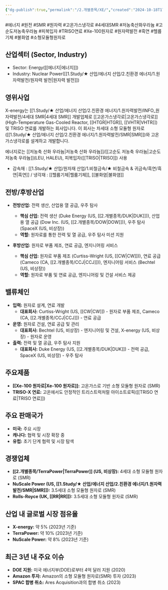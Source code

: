 ```yaml
---
{"dg-publish":true,"permalink":"/2.개별종목/XE/","created":"2024-10-18T17:15:10.884+09:00","updated":"2025-06-03T20:06:02.224+09:00"}
---
```


#에너지 #원전 #SMR #원자력 #고온가스냉각로 #4세대SMR
#저농축산화우라늄 #고순도저농축우라늄 #피복입자 #TRISO연료 #Xe-100원자로
#원자력발전 #흑연 #헬륨기체 #불화염 #소형모듈형원자로 


## **산업섹터 (Sector, Industry)**

- Sector: Energy([[에너지\|에너지]])
- Industry: Nuclear Power([[1.Study/★ 산업/에너지 산업/2.친환경 에너지/1.원자력발전/원자력 발전\|원자력 발전]])

## **영위사업** 

X-energy는 [[1.Study/★ 산업/에너지 산업/2.친환경 에너지/1.원자력발전/INFO_원자력발전/4세대 SMR\|4세대 SMR]] 개발업체로 [[고온가스냉각로\|고온가스냉각로]](High-Temperature Gas-Cooled Reactor, [[HTGR\|HTGR]], [[VHTR\|VHTR]]) 및 TRISO 연료를 개발하는 회사입니다. 이 회사는 차세대 소형 모듈형 원자로([[1.Study/★ 산업/에너지 산업/2.친환경 에너지/1.원자력발전/SMR\|SMR]])와 고온가스냉각로를 설계하고 개발합니다.

에너지로는 [[저농축 산화 우라늄\|저농축 산화 우라늄]]/[[고순도 저농축 우라늄\|고순도 저농축 우라늄]](LEU, HALEU), 피복입자([[TRISO\|TRISO]]) 사용

- 감속재 : [[1.Study/★ 산업/원자재 산업/1.비철금속/★ 비철금속 & 귀금속/흑연/흑연\|흑연]] / 냉각재 : [[헬륨기체\|헬륨기체]], [[불화염\|불화염]]


## **전방/후방산업**

- **전방산업:** 전력 생산, 산업용 열 공급, 우주 탐사
    - **핵심 산업:** 전력 생산 (Duke Energy (US, [[2.개별종목/DUK\|DUK]])), 산업용 열 공급 (Dow Inc. (US, [[2.개별종목/DOW\|DOW]])), 우주 탐사 (SpaceX (US, 비상장))
    - **역할:** 원자로를 통한 전력 및 열 공급, 우주 탐사 미션 지원
      
- **후방산업:** 원자로 부품 제조, 연료 공급, 엔지니어링 서비스
    - **핵심 산업:** 원자로 부품 제조 (Curtiss-Wright (US, [[CW\|CW]])), 연료 공급 (Cameco (CA, [[2.개별종목/CCJ\|CCJ]])), 엔지니어링 서비스 (Bechtel (US, 비상장))
    - **역할:** 원자로 부품 및 연료 공급, 엔지니어링 및 건설 서비스 제공

## **밸류체인**

- **입력:** 원자로 설계, 연료 개발
    - **대표회사:** Curtiss-Wright (US, [[CW\|CW]]) - 원자로 부품 제조, Cameco (CA, [[2.개별종목/CCJ\|CCJ]]) - 연료 공급
- **운영:** 원자로 건설, 연료 공급 및 관리
    - **대표회사:** Bechtel (US, 비상장) - 엔지니어링 및 건설, X-energy (US, 비상장) - 원자로 운영
- **출력:** 전력 및 열 공급, 우주 탐사 지원
    - **대표회사:** Duke Energy (US, [[2.개별종목/DUK\|DUK]]) - 전력 공급, SpaceX (US, 비상장) - 우주 탐사

## **주요제품**

- **[[Xe-100 원자로\|Xe-100 원자로]]:** 고온가스로 기반 소형 모듈형 원자로 (SMR)
- **TRISO-X 연료:** 고온에서도 안정적인 트리스트럭처럴 아이소트로픽([[TRISO 연료\|TRISO 연료]])

## **주요 판매국가**

- **미국:** 주요 시장
- **캐나다:** 협력 및 시장 확장 중
- **유럽:** 초기 단계 협력 및 시장 탐색

## **경쟁업체**

- **[[2.개별종목/TerraPower\|TerraPower]] (US, 비상장):** 4세대 소형 모듈형 원자로 (SMR)
- **NuScale Power (US, [[1.Study/★ 산업/에너지 산업/2.친환경 에너지/1.원자력발전/SMR\|SMR]]):** 3.5세대 소형 모듈형 원자로 (SMR)
- **Rolls-Royce (UK, [[RR\|RR]]):** 3.5세대 소형 모듈형 원자로 (SMR)


## **산업 내 글로벌 시장 점유율**

- **X-energy:** 약 5% (2023년 기준)
- **TerraPower:** 약 10% (2023년 기준)
- **NuScale Power:** 약 8% (2023년 기준)

## **최근 3년 내 주요 이슈**

- **DOE 지원:** 미국 에너지부(DOE)로부터 4억 달러 지원 (2020)
- **Amazon 투자:** Amazon의 소형 모듈형 원자로(SMR) 투자 (2023)
- **SPAC 합병 취소:** Ares Acquisition과의 합병 취소 (2023)